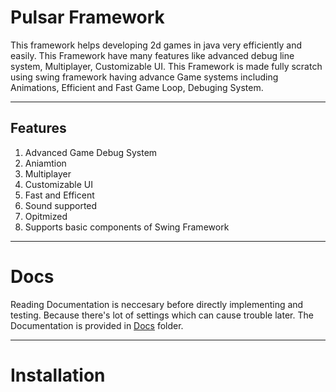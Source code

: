 # Pulsar Framework

This framework helps developing 2d games in java very efficiently and easily. This Framework have many features like advanced debug line system, Multiplayer, Customizable UI.
This Framework is made fully scratch using swing framework having advance Game systems including Animations, Efficient and Fast Game Loop, Debuging System.

---
## Features
1. Advanced Game Debug System
2. Aniamtion
3. Multiplayer
4. Customizable UI
5. Fast and Efficent
6. Sound supported
7. Opitmized
8. Supports basic components of Swing Framework

---

# Docs
Reading Documentation is neccesary before directly implementing and testing. Because there's lot of settings which can cause trouble later.
The Documentation is provided in [Docs](Docs) folder.

---

# Installation
